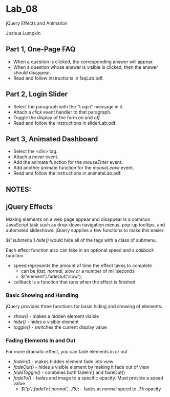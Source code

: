 # Lab_08
jQuery Effects and Animation

Joshua Lumpkin

## Part 1, One-Page FAQ ##
* When a question is clicked, the corresponding answer will appear.
* When a question whose answer is visible is clicked, then the answer should disappear.
* Read and follow instructions in faqLab.pdf.

## Part 2, Login Slider ##
* Select the paragraph with the "Login" message in it.
* Attach a _click_ event handler to that paragraph.
* Toggle the display of the form _on_ and _off_.
* Read and follow the instructions in sliderLab.pdf.

## Part 3, Animated Dashboard ##
* Select the \<div\> tag.
* Attach a _hover_ event.
* Add the animate function for the _mouseEnter_ event.
* Add another animate function for the _mouseLeave_ event.
* Read and follow the instructions in animateLab.pdf.

## NOTES: ##
## jQuery Effects ##
Making elements on a web page appear and disappear is a common JavaScript task such as drop-down navigation menus, pop-up tooltips, and automated slideshows. jQuery supplies a few functions to make this easier.

*$('.submenu').hide()* would hide all of the tags with a class of submenu. 

Each effect function also can take in an optional speed and a *callback* function.
  * speed represents the amount of time the effect takes to complete
    * can be *fast, normal, slow* or a number of milliseconds 
    * $('element').fadeOut('slow');
  * callback is a function that runs when the effect is finished
  
  ### Basic Showing and Handling ###
  jQuery provides three functions for basic hiding and showing of elements:
  * _show()_ - makes a hidden element visible
  * _hide()_ - hides a visible element
  * _toggle()_ - switches the current display value
    
  ### Fading Elements In and Out ###
  For more dramatic effect, you can fade elements in or out
  * _fadeIn()_ - makes hidden element fade into view
  * _fadeOut()_ - hides a visible element by making it fade out of view
  * _fadeToggle()_ - combines both fadeIn() and fadeOut()
  * _fadeTo()_ - fades and image to a specific opacity. Must provide a speed value
    * _$('p').fadeTo('normal', .75);_ - fades at normal speed to .75 opacity

